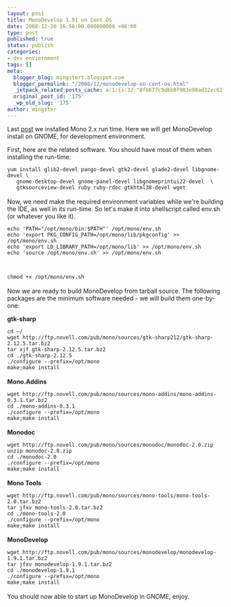 ```yaml
---
layout: post
title: MonoDevelop 1.91 on Cent OS
date: 2008-12-20 16:58:00.000000000 +08:00
type: post
published: true
status: publish
categories:
- dev enviornment
tags: []
meta:
  blogger_blog: mingstert.blogspot.com
  blogger_permalink: "/2008/12/monodevelop-on-cent-os.html"
  _jetpack_related_posts_cache: a:1:{s:32:"8f6677c9d6b0f903e98ad32ec61f8deb";a:2:{s:7:"expires";i:1455994426;s:7:"payload";a:3:{i:0;a:1:{s:2:"id";i:177;}i:1;a:1:{s:2:"id";i:225;}i:2;a:1:{s:2:"id";i:256;}}}}
  original_post_id: '175'
  _wp_old_slug: '175'
author: mingster
---
```

<p>Last <a href="http://mingstert.blogspot.com/2008/12/mono-2x-on-centos-5.html">post</a> we installed Mono 2.x run time. Here we will get MonoDevelop install on GNOME, for development environment.</p>
<p>First, here are the related software. You should have most of them when installing the run-time:<br /><code><br />yum install glib2-devel pango-devel gtk2-devel glade2-devel libgnome-devel \<br />   gnome-desktop-devel gnome-panel-devel libgnomeprintui22-devel  \<br />   gtksourceview-devel ruby ruby-rdoc gtkhtml38-devel wget<br /></code><br />Now, we need make the required environment variables while we're building the IDE, as well in its run-time.  So let's make it into shellscript called env.sh (or whatever you like it).<br /><code><br />echo 'PATH="/opt/mono/bin:$PATH"' /opt/mono/env.sh<br />echo 'export PKG_CONFIG_PATH=/opt/mono/lib/pkgconfig' &gt;&gt; /opt/mono/env.sh<br />echo 'export LD_LIBRARY_PATH=/opt/mono/lib' &gt;&gt; /opt/mono/env.sh<br />echo 'source /opt/mono/env.sh' &gt;&gt; /opt/mono/env.sh</p>
<p>chmod +x /opt/mono/env.sh<br /></code><br />Now we are ready to build MonoDevelop from tarball source.  The following packages are the minimum software needed - we will build them one-by-one:</p>
<p><b>gtk-sharp</b><br /><code><br />cd ~/<br />wget http://ftp.novell.com/pub/mono/sources/gtk-sharp212/gtk-sharp-2.12.5.tar.bz2<br />tar xjf gtk-sharp-2.12.5.tar.bz2<br />cd ./gtk-sharp-2.12.5<br />./configure --prefix=/opt/mono<br />make;make install<br /></code><br /><b>Mono.Addins</b><br /><code><br />wget http://ftp.novell.com/pub/mono/sources/mono-addins/mono-addins-0.3.1.tar.bz2<br />cd ./mono-addins-0.3.1<br />./configure --prefix=/opt/mono<br />make;make install<br /></code><br /><b>Monodoc</b><br /><code><br />wget http://ftp.novell.com/pub/mono/sources/monodoc/monodoc-2.0.zip<br />unzip monodoc-2.0.zip<br />cd ./monodoc-2.0<br />./configure --prefix=/opt/mono<br />make;make install<br /></code><br /><b>Mono Tools</b><br /><code><br />wget http://ftp.novell.com/pub/mono/sources/mono-tools/mono-tools-2.0.tar.bz2<br />tar jfxv mono-tools-2.0.tar.bz2<br />cd ./mono-tools-2.0<br />./configure --prefix=/opt/mono<br />make;make install<br /></code><br /><b>MonoDevelop</b><br /><code><br />wget http://ftp.novell.com/pub/mono/sources/monodevelop/monodevelop-1.9.1.tar.bz2<br />tar jfxv monodevelop-1.9.1.tar.bz2<br />cd ./monodevelop-1.9.1<br />./configure --prefix=/opt/mono<br />make;make install<br /></code><br />You should now able to start up MonoDevelop in GNOME, enjoy.</p>
